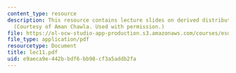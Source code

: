 ```yaml
---
content_type: resource
description: This resource contains lecture slides on derived distributions to statistics.
  (Courtesy of Aman Chawla. Used with permission.)
file: https://ol-ocw-studio-app-production.s3.amazonaws.com/courses/esd-86-models-data-and-inference-for-socio-technical-systems-spring-2007/e9aeca9e442bbdf6bb98cf3a5addb2fa_lec11.pdf
file_type: application/pdf
resourcetype: Document
title: lec11.pdf
uid: e9aeca9e-442b-bdf6-bb98-cf3a5addb2fa
---
```

